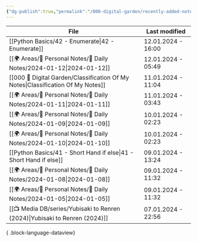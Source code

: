 ```yaml
---
{"dg-publish":true,"permalink":"/000-digital-garden/recently-added-notes/","dgPassFrontmatter":true,"noteIcon":"3","created":"2023-12-14T09:08:44.430+05:30","updated":"2023-12-14T09:12:52.432+05:30"}
---
```


| File                                                                                | Last modified      |
| ----------------------------------------------------------------------------------- | ------------------ |
| [[Python Basics/42 - Enumerate\|42 - Enumerate]]                                 | 12.01.2024 - 16:00 |
| [[🌍 Areas/📧 Personal Notes/📓 Daily Notes/2024-01-12\|2024-01-12]]             | 12.01.2024 - 05:49 |
| [[000 🏡 Digital Garden/Classification Of My Notes\|Classification Of My Notes]] | 11.01.2024 - 11:04 |
| [[🌍 Areas/📧 Personal Notes/📓 Daily Notes/2024-01-11\|2024-01-11]]             | 11.01.2024 - 03:43 |
| [[🌍 Areas/📧 Personal Notes/📓 Daily Notes/2024-01-09\|2024-01-09]]             | 10.01.2024 - 02:23 |
| [[🌍 Areas/📧 Personal Notes/📓 Daily Notes/2024-01-10\|2024-01-10]]             | 10.01.2024 - 02:23 |
| [[Python Basics/41 - Short Hand if else\|41 - Short Hand if else]]               | 09.01.2024 - 13:24 |
| [[🌍 Areas/📧 Personal Notes/📓 Daily Notes/2024-01-08\|2024-01-08]]             | 09.01.2024 - 11:32 |
| [[🌍 Areas/📧 Personal Notes/📓 Daily Notes/2024-01-05\|2024-01-05]]             | 09.01.2024 - 11:32 |
| [[📺 Media DB/series/Yubisaki to Renren (2024)\|Yubisaki to Renren (2024)]]      | 07.01.2024 - 22:56 |

{ .block-language-dataview}